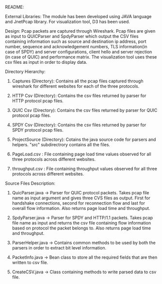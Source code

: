 README:

External Libraries:
The module has been developed using JAVA language and JnetPcap library. For visualization tool, D3 has been used.

Design:
Pcap packets are captured through Wireshark. Pcap files are given as input to QUICParser and SpdyParser which output the CSV files containing information such as source and destination ip address, port number, sequence and acknowledgement numbers, TLS information(in case of SPDY) and server configurations, client hello and server rejection (in case of QUIC) and performance matrix. The visualization tool uses these csv files as input in order to display data.


Directory Hierarchy:
1) Captures (Directory):
   Contains all the pcap files captured through wireshark for different websites for each of the three protocols.

2) HTTP Csv (Directory):
   Contains the csv files returned by parser for HTTP protocol pcap files.

3) QUIC Csv (Directory):
   Contains the csv files returned by parser for QUIC protocol pcap files.

4) SPDY Csv (Directory):
   Contains the csv files returned by parser for SPDY protocol pcap files.

5) ProjectSource (Directory):
   Cotains the java source code for parsers and helpers. "src" subdirectrory contains all the files.

6) PageLoad.csv :
   File containing page load time values observed for all three protocols across different websites.

7) throughput.csv :
   File containing throughput values observed for all three protocols across different websites.

Source Files Description:

1) QuicParser.java -> Parser for QUIC protocol packets. Takes pcap file name as input argument and gives three CVS files as output. First for handshake connections, second for reconnection flow and last for overall flow information. Also returns page load time and throughput. 

2) SpdyParser.java -> Parser for SPDY and HTTP/1.1 packets. Takes pcap file name as input and returns the csv file containing flow information based on protocol the packet belongs to. Also returns page load time and throughput.

3) ParserHelper.java -> Contains common methods to be used by both the parsers in order to extract bit level information.

4) PacketInfo.java -> Bean class to store all the required fields that are then written to csv file.

5) CreateCSV.java -> Class containing methods to write parsed data to csv file.
